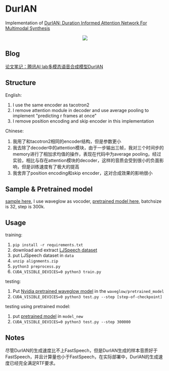 # DurIAN
Implementation of [DurIAN: Duration Informed Attention Network For Multimodal Synthesis](https://arxiv.org/abs/1909.01700)
<div align="center">
<img src="img/model.png" style="max-width:100%;">
</div>

## Blog
[论文笔记：腾讯AI lab多模态语音合成模型DurIAN](https://zhuanlan.zhihu.com/p/105796626)

## Structure
English:
1. I use the same encoder as tacotron2
2. I remove attention module in decoder and use average pooling to implement "predicting r frames at once"
3. I remove position encoding and skip encoder in this implementation

Chinese:
1. 我用了和tacotron2相同的encoder结构，但是参数更小
2. 我去除了decoder中的attention模块，由于一步输出三帧，我对三个时间步的memory进行了相加求均值的操作，表现在代码中为average pooling，经过实验，相比与存在attention模块的decoder，这样的音质会受到很小的负面影响，但是训练速度有了极大的提高
3. 我舍弃了position encoding和skip encoder，这对合成效果的影响很小

## Sample & Pretrained model
[sample here](https://github.com/xcmyz/DurIAN/tree/master/sample), I use waveglow as vocoder, [pretrained model here](https://drive.google.com/file/d/1-uL3lVW88o982UwYgwQVN4GF5veJezGb/view?usp=sharing), batchsize is 32, step is 300k.

## Usage
training:
1. `pip install -r requirements.txt`
2. download and extract [LJSpeech dataset](https://keithito.com/LJ-Speech-Dataset/)
3. put LJSpeech dataset in `data`
4. `unzip alignments.zip`
5. `python3 preprocess.py`
6. `CUDA_VISIBLE_DEVICES=0 python3 train.py`

testing:
1. Put [Nvidia pretrained waveglow model](https://drive.google.com/file/d/1WsibBTsuRg_SF2Z6L6NFRTT-NjEy1oTx/view?usp=sharing) in the `waveglow/pretrained_model`
2. `CUDA_VISIBLE_DEVICES=0 python3 test.py --step [step-of-checkpoint]`

testing using pretrained model:
1. put [pretrained model](https://drive.google.com/file/d/1-uL3lVW88o982UwYgwQVN4GF5veJezGb/view?usp=sharing) in `model_new`
2. `CUDA_VISIBLE_DEVICES=0 python3 test.py --step 300000`

## Notes
尽管DurIAN的生成速度比不上FastSpeech，但是DurIAN生成的样本音质好于FastSpeech，并且计算量也小于FastSpeech，在实际部署中，DurIAN的生成速度已经完全满足RTF要求。
